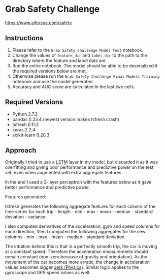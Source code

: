 # Grab Safety Challenge

https://www.aiforsea.com/safety

## Instructions

1. Please refer to the `Grab Safety Challenge Model Test` notebook.
2. Change the values of `feature_dir` and `label_dir` to the path to the directory where the feature and label data are.
3. Run the entire notebook. The model should be able to be deserialized if the required versions below are met.
4. Otherwise please run the `Grab Safety Challenge Final Models Training` notebook and use the model generated.
5. Accuracy and AUC score are calculated in the last two cells.

## Required Versions
- Python 3.7.3
- pandas 0.23.4 (newest version makes tsfresh crash)
- tsfresh 0.11.2
- keras 2.2.4
- scikit-learn 0.20.3

## Approach

Originally I tried to use a [LSTM](https://keras.io/layers/recurrent/#lstm) layer in my model, but discarded it as it was overfitting and giving poor performance and predictive power on the test set, even when augmented with extra aggregate features.

In the end I used a 2-layer perceptron with the features below as it gave better performance and predictive power.

Features generated:

tsfresh generates the following aggregate features for each column of the time series for each trip
    - length
    - min
    - max
    - mean
    - median
    - standard deviation
    - variance

I also computed derivatives of the acceleration, gyro and speed columns for each direction, then I computed the following aggregates for the new columns
    - min
    - max
    - mean
    - median
    - standard deviation

The intuition behind this is that in a perfectly smooth trip, the car is moving at a constant speed. Therefore the acceleration measurements should remain constant (non-zero because of gravity and orientation). As the movement of the car becomes more erratic, the change in acceleration values becomes bigger [Jerk (Physics)](https://en.wikipedia.org/wiki/Jerk_(physics)). Similar logic applies to the gyroscope and GPS speed values as well. 